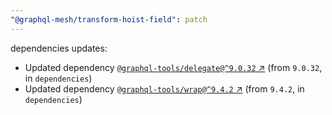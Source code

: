 ```yaml
---
"@graphql-mesh/transform-hoist-field": patch
---
```

dependencies updates:
  - Updated dependency [`@graphql-tools/delegate@^9.0.32` ↗︎](https://www.npmjs.com/package/@graphql-tools/delegate/v/9.0.32) (from `9.0.32`, in `dependencies`)
  - Updated dependency [`@graphql-tools/wrap@^9.4.2` ↗︎](https://www.npmjs.com/package/@graphql-tools/wrap/v/9.4.2) (from `9.4.2`, in `dependencies`)
